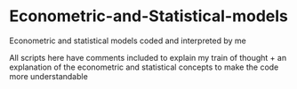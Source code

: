 # Econometric-and-Statistical-models
Econometric and statistical models coded and interpreted by me

All scripts here have comments included to explain my train of thought + an explanation of the econometric and statistical concepts to make the code more understandable
